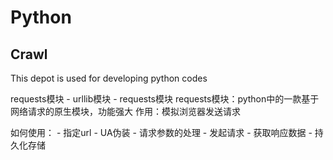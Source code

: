 # Python
## Crawl
This depot is used for developing python codes

requests模块
    - urllib模块
    - requests模块
requests模块：python中的一款基于网络请求的原生模块，功能强大
作用：模拟浏览器发送请求

如何使用：
    - 指定url
        - UA伪装
        - 请求参数的处理
    - 发起请求
    - 获取响应数据
    - 持久化存储

